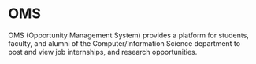 # OMS
OMS (Opportunity Management System) provides a platform for students, faculty, and alumni of the Computer/Information Science department to post and view job internships, and research opportunities.
